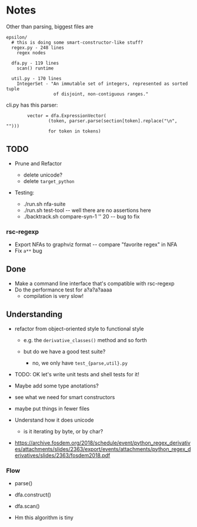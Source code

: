 Notes
=====

Other than parsing, biggest files are

    epsilon/
      # this is doing some smart-constructor-like stuff?
      regex.py - 248 lines
        regex nodes

      dfa.py - 119 lines 
        scan() runtime

      util.py - 170 lines
        IntegerSet - "An immutable set of integers, represented as sorted tuple
                      of disjoint, non-contiguous ranges."

cli.py has this parser:

            vector = dfa.ExpressionVector(
                    (token, parser.parse(section[token].replace("\n", "")))
                    for token in tokens)

## TODO

- Prune and Refactor
  - delete unicode?
  - delete `target_python`

- Testing:
  - ./run.sh nfa-suite
  - ./run.sh test-tool -- well there are no assertions here
  - ./backtrack.sh compare-syn-1 '' 20  -- bug to fix

### rsc-regexp

- Export NFAs to graphviz format -- compare "favorite regex" in NFA
- Fix `a**` bug

## Done

- Make a command line interface that's compatible with rsc-regexp
- Do the performance test for a?a?a?aaaa
  - compilation is very slow!

## Understanding

- refactor from object-oriented style to functional style
  - e.g. the `derivative_classes()` method and so forth

  - but do we have a good test suite?
    - no, we only have `test_{parse,util}.py`

- TODO: OK let's write unit tests and shell tests for it!

- Maybe add some type anotations?

- see what we need for smart constructors

- maybe put things in fewer files


- Understand how it does unicode
  - is it iterating by byte, or by char?

- <https://archive.fosdem.org/2018/schedule/event/python_regex_derivatives/attachments/slides/2363/export/events/attachments/python_regex_derivatives/slides/2363/fosdem2018.pdf>


### Flow


- parse()
- dfa.construct()
- dfa.scan()

- Hm this algorithm is tiny
